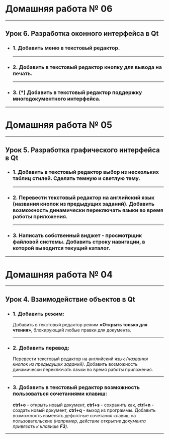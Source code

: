 # Домашняя работа № 06
-------------------------------

## Урок 6. Разработка оконного интерфейса в Qt

- ### 1. Добавить меню в текстовый редактор.

    -------------------------------
    
- ### 2. Добавить в текстовый редактор кнопку для вывода на печать.

    -------------------------------
    
- ### 3. (*) Добавить в текстовый редактор поддержку многодокументного интерфейса.

-------------------------------

# Домашняя работа № 05
-------------------------------

## Урок 5. Разработка графического интерфейса в Qt

- ### 1. Добавить в текстовый редактор выбор из нескольких таблиц стилей. Сделать темную и светлую тему.

    -------------------------------
    
- ### 2. Перевести текстовый редактор на английский язык (названия кнопок из предыдущих заданий). Добавить возможность динамически переключать языки во время работы приложения.

    -------------------------------
    
- ### 3. Написать собственный виджет - просмотрщик файловой системы. Добавить строку навигации, в которой выводится текущий каталог.

-------------------------------

# Домашняя работа № 04
-------------------------------

## Урок 4. Взаимодействие объектов в Qt

- ### 1. Добавить режим:
    Добавить в текстовый редактор режим **«Открыть только для чтения»**, блокирующий любые правки для документа.

    -------------------------------
    
- ### 2. Добавить перевод:
    Перевести текстовый редактор на английский язык *(названия кнопок из предыдущих заданий)*. Добавить возможность динамически переключать языки во время работы приложения.

    -------------------------------
    
- ### 3. Добавить в текстовый редактор возможность пользоваться сочетаниями клавиш:
    **ctrl+o** - открыть новый документ, **ctrl+s** - сохранить как, **ctrl+n** - создать новый документ, **ctrl+q** - выход из программы. Добавить возможность изменять дефолтные сочетания клавиш на пользовательские *(например, действие открытие документа привязать к клавише ***F3***)*.

-------------------------------
